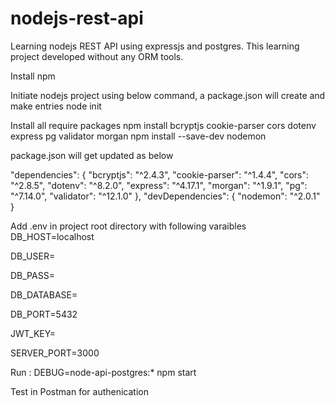 # nodejs-rest-api
Learning nodejs REST API using expressjs and  postgres. This learning project developed without any ORM tools.

Install npm

Initiate nodejs project using below command, a package.json will create and make entries
node init


Install all require packages
npm install bcryptjs cookie-parser cors dotenv express pg validator morgan
npm install --save-dev nodemon

package.json will get updated as below

"dependencies": {
  "bcryptjs": "^2.4.3",
  "cookie-parser": "^1.4.4",
  "cors": "^2.8.5",
  "dotenv": "^8.2.0",
  "express": "^4.17.1",
  "morgan": "^1.9.1",
  "pg": "^7.14.0",
  "validator": "^12.1.0"
},
"devDependencies": {
  "nodemon": "^2.0.1"
}


Add .env in project root directory with following varaibles
DB_HOST=localhost

DB_USER=<user>

DB_PASS=<password>

DB_DATABASE=<database>

DB_PORT=5432

JWT_KEY=<key>

SERVER_PORT=3000



Run :
DEBUG=node-api-postgres:* npm start

Test in Postman for authenication
